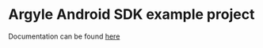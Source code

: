 # Argyle Android SDK example project

Documentation can be found [here](https://argyle.com/docs/argyle-link/android-sdk-integration)
